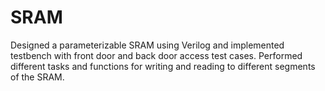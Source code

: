 # SRAM
Designed a parameterizable SRAM using Verilog and implemented testbench with front door and back door access test cases. Performed different tasks and functions for writing and reading to different segments of the SRAM.
